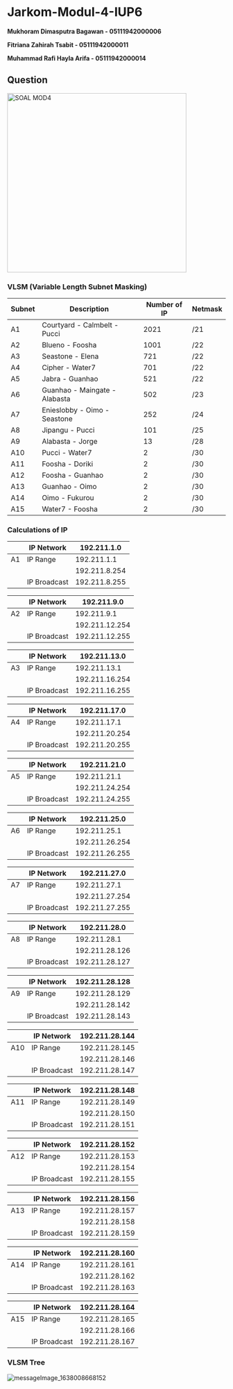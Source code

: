 # Jarkom-Modul-4-IUP6

**Mukhoram Dimasputra Bagawan - 05111942000006**

**Fitriana Zahirah Tsabit - 05111942000011**

**Muhammad Rafi Hayla Arifa - 05111942000014**

## Question
<img width="413" alt="SOAL MOD4" src="https://user-images.githubusercontent.com/74299958/143679169-f9e5738b-9ef9-4720-a3e4-928140c65a1c.png">


 ### VLSM (Variable Length Subnet Masking)
| Subnet | Description | Number of IP  | Netmask |
| ------------- | ------------- | ------------- | ------------- |
| A1  | Courtyard - Calmbelt - Pucci   | 2021  | /21  |
| A2  | Blueno - Foosha                | 1001  | /22  |
| A3  | Seastone - Elena               | 721  | /22  |
| A4  | Cipher - Water7                | 701  | /22  |
| A5  | Jabra - Guanhao                | 521  | /22  |
| A6  | Guanhao - Maingate - Alabasta  | 502  | /23  |
| A7  | Enieslobby - Oimo - Seastone   | 252  | /24  |
| A8  | Jipangu - Pucci                | 101  | /25  |
| A9  | Alabasta - Jorge               | 13  | /28  |
| A10 | Pucci - Water7                 | 2  | /30  |
| A11 | Foosha - Doriki                | 2  | /30  |
| A12 | Foosha - Guanhao               | 2  | /30  |
| A13 | Guanhao - Oimo                 | 2  | /30  |
| A14 | Oimo - Fukurou                 | 2  | /30  |
| A15 | Water7 - Foosha                | 2  | /30  |

### Calculations of IP <br>
|  | IP Network | 192.211.1.0 |
| ------------- | ------------- | ------------- |
| A1 | IP Range | 192.211.1.1 |
|  |  | 192.211.8.254 |
|  | IP Broadcast  | 192.211.8.255 |

|  | IP Network | 192.211.9.0 |
| ------------- | ------------- | ------------- |
| A2 | IP Range | 192.211.9.1 |
|  |  | 192.211.12.254 |
|  | IP Broadcast  | 192.211.12.255 |

|  | IP Network | 192.211.13.0 |
| ------------- | ------------- | ------------- |
| A3 | IP Range | 192.211.13.1 |
|  |  | 192.211.16.254 |
|  | IP Broadcast  | 192.211.16.255 |

|  | IP Network | 192.211.17.0 |
| ------------- | ------------- | ------------- |
| A4 | IP Range | 192.211.17.1 |
|  |  | 192.211.20.254 |
|  | IP Broadcast  | 192.211.20.255 |

|  | IP Network | 192.211.21.0 |
| ------------- | ------------- | ------------- |
| A5 | IP Range | 192.211.21.1 |
|  |  | 192.211.24.254 |
|  | IP Broadcast  | 192.211.24.255 |

|  | IP Network | 192.211.25.0|
| ------------- | ------------- | ------------- |
| A6 | IP Range | 192.211.25.1 |
|  |  | 192.211.26.254 |
|  | IP Broadcast  | 192.211.26.255 |

|  | IP Network | 192.211.27.0 |
| ------------- | ------------- | ------------- |
| A7 | IP Range | 192.211.27.1 |
|  |  | 192.211.27.254 |
|  | IP Broadcast  | 192.211.27.255 |

|  | IP Network | 192.211.28.0 |
| ------------- | ------------- | ------------- |
| A8 | IP Range | 192.211.28.1 |
|  |  | 192.211.28.126 |
|  | IP Broadcast  | 192.211.28.127 |

|  | IP Network | 192.211.28.128|
| ------------- | ------------- | ------------- |
| A9 | IP Range | 192.211.28.129 |
|  |  | 192.211.28.142 |
|  | IP Broadcast  | 192.211.28.143 |

|  | IP Network | 192.211.28.144 |
| ------------- | ------------- | ------------- |
| A10 | IP Range | 192.211.28.145 |
|  |  | 192.211.28.146 |
|  | IP Broadcast  | 192.211.28.147 |

|  | IP Network | 192.211.28.148 |
| ------------- | ------------- | ------------- |
| A11 | IP Range | 192.211.28.149 |
|  |  | 192.211.28.150 |
|  | IP Broadcast  | 192.211.28.151 |

|  | IP Network | 192.211.28.152 |
| ------------- | ------------- | ------------- |
| A12 | IP Range | 192.211.28.153 |
|  |  | 192.211.28.154 |
|  | IP Broadcast  | 192.211.28.155 |

|  | IP Network | 192.211.28.156 |
| ------------- | ------------- | ------------- |
| A13 | IP Range | 192.211.28.157 |
|  |  | 192.211.28.158 |
|  | IP Broadcast  | 192.211.28.159 |

|  | IP Network | 192.211.28.160 |
| ------------- | ------------- | ------------- |
| A14 | IP Range | 192.211.28.161 |
|  |  | 192.211.28.162 |
|  | IP Broadcast  | 192.211.28.163 |

|  | IP Network | 192.211.28.164 |
| ------------- | ------------- | ------------- |
| A15 | IP Range | 192.211.28.165 |
|  |  | 192.211.28.166 |
|  | IP Broadcast  | 192.211.28.167 |


### VLSM Tree <br>
![messageImage_1638008668152](https://user-images.githubusercontent.com/74299958/143680064-741fe85f-7fee-4412-8609-31b6501bfda2.jpg) <br>
